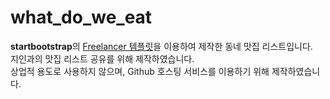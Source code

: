 # what_do_we_eat
**startbootstrap**의 [Freelancer 템플릿](https://startbootstrap.com/theme/freelancer)을 이용하여 제작한 동네 맛집 리스트입니다.  
지인과의 맛집 리스트 공유를 위해 제작하였습니다.  
상업적 용도로 사용하지 않으며, Github 호스팅 서비스를 이용하기 위해 제작하였습니다.  

